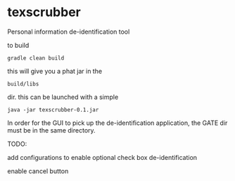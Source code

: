 texscrubber
===========
Personal information de-identification tool

to build

```
gradle clean build
```

this will give you a phat jar in the
```
build/libs
```

dir. this can be launched with a simple

```
java -jar texscrubber-0.1.jar
```

In order for the GUI to pick up the de-identification application, the GATE dir must be in the same
 directory.



TODO:

add configurations to enable optional check box de-identification

enable cancel button
